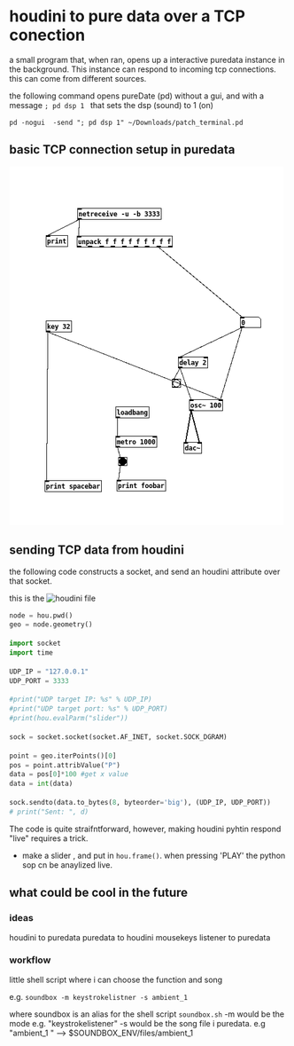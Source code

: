 # houdini to pure data over a TCP conection

a small program that, when ran, opens up a interactive puredata instance in the background. This instance can respond to incoming tcp connections. this can come from different sources.

the following command opens pureDate (pd) without a gui, and with a message ```; pd dsp 1 ``` that sets the dsp (sound) to 1 (on)


```shell
pd -nogui  -send "; pd dsp 1" ~/Downloads/patch_terminal.pd

```



## basic TCP connection setup in puredata

![TCP_puredata](media/TCP_puredata.png)


## sending TCP data from houdini 

the following code constructs a socket, and send an houdini attribute over that socket.

this is the ![houdini file](houdini_PD_TCP.hipnc)

```python
node = hou.pwd()
geo = node.geometry()

import socket
import time

UDP_IP = "127.0.0.1"
UDP_PORT = 3333

#print("UDP target IP: %s" % UDP_IP)
#print("UDP target port: %s" % UDP_PORT)
#print(hou.evalParm("slider"))

sock = socket.socket(socket.AF_INET, socket.SOCK_DGRAM)

point = geo.iterPoints()[0]
pos = point.attribValue("P")
data = pos[0]*100 #get x value
data = int(data)

sock.sendto(data.to_bytes(8, byteorder='big'), (UDP_IP, UDP_PORT))
# print("Sent: ", d)
   ```

The code is quite straifntforward, however, making houdini pyhtin respond "live" requires a trick. 

- make a slider , and put in ```hou.frame()```. when pressing 'PLAY' the python sop cn be anaylized live.

## what could be cool in the future
### ideas
houdini to puredata
puredata to houdini
mousekeys listener to puredata


### workflow
little shell script where i can choose the function and song

e.g. ```soundbox -m keystrokelistner -s ambient_1 ```

where soundbox is an alias for the shell script ```soundbox.sh```
-m would be the mode e.g. "keystrokelistener"
-s would be the song file i puredata. e.g "ambient_1 " --> $SOUNDBOX_ENV/files/ambient_1





































 
        

